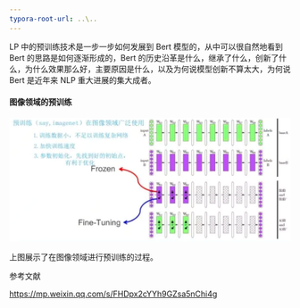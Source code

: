 ```yaml
---
typora-root-url: ..\..
---
```


LP 中的预训练技术是一步一步如何发展到 Bert 模型的，从中可以很自然地看到 Bert 的思路是如何逐渐形成的，Bert 的历史沿革是什么，继承了什么，创新了什么，为什么效果那么好，主要原因是什么，以及为何说模型创新不算太大，为何说 Bert 是近年来 NLP 重大进展的集大成者。

#### 图像领域的预训练

![1543194956085](/assets/imgs/A06/pre-training.png)

上图展示了在图像领域进行预训练的过程。



参考文献

https://mp.weixin.qq.com/s/FHDpx2cYYh9GZsa5nChi4g